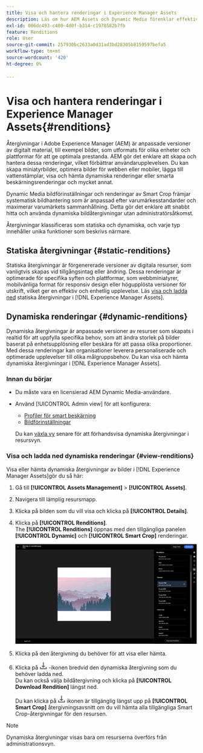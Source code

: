 ```yaml
---
title: Visa och hantera renderingar i Experience Manager Assets
description: Läs om hur AEM Assets och Dynamic Media förenklar effektiv bildhantering med statiska och dynamiska bildåtergivningar.
exl-id: 006dc493-c400-4d0f-b314-c1978582b7fb
feature: Renditions
role: User
source-git-commit: 257930bc2633a0d31ad3bd28305b8159597befa5
workflow-type: tm+mt
source-wordcount: '420'
ht-degree: 0%

---
```


# Visa och hantera renderingar i Experience Manager Assets{#renditions}

Återgivningar i Adobe Experience Manager (AEM) är anpassade versioner av digitalt material, till exempel bilder, som utformats för olika enheter och plattformar för att ge optimala prestanda. AEM gör det enklare att skapa och hantera dessa renderingar, vilket förbättrar användarupplevelsen. Du kan skapa miniatyrbilder, optimera bilder för webben eller mobiler, lägga till vattenstämplar, visa och hämta dynamiska renderingar eller smarta beskärningsrenderingar och mycket annat.

Dynamic Media bildförinställningar och renderingar av Smart Crop främjar systematisk bildhantering som är anpassad efter varumärkesstandarder och maximerar varumärkets sammanhållning. Detta gör det enklare att snabbt hitta och använda dynamiska bildåtergivningar utan administratörsåtkomst.

Återgivningar klassificeras som statiska och dynamiska, och varje typ innehåller unika funktioner som beskrivs närmare.

## Statiska återgivningar {#static-renditions}

Statiska återgivningar är förgenererade versioner av digitala resurser, som vanligtvis skapas vid tillgångsintag eller ändring. Dessa renderingar är optimerade för specifika syften och plattformar, som webbminiatyrer, mobilvänliga format för responsiv design eller högupplösta versioner för utskrift, vilket ger en effektiv och enhetlig upplevelse.
Läs [visa och ladda ned](#view-dynamic-renditions) statiska återgivningar i [!DNL Experience Manager Assets].

## Dynamiska renderingar {#dynamic-renditions}

Dynamiska återgivningar är anpassade versioner av resurser som skapats i realtid för att uppfylla specifika behov, som att ändra storlek på bilder baserat på enhetsupplösning eller beskära för att passa olika proportioner.
Med dessa renderingar kan organisationer leverera personaliserade och optimerade upplevelser till olika målgruppsbehov. Du kan visa och hämta dynamiska återgivningar i [!DNL Experience Manager Assets].

### Innan du börjar

* Du måste vara en licensierad AEM Dynamic Media-användare.

* Använd [!UICONTROL Admin view] för att konfigurera:
   * [Profiler för smart beskärning](/help/assets/dynamic-media/image-profiles.md#creating-image-profiles)
   * [Bildförinställningar](/help/assets/dynamic-media/managing-image-presets.md)

  Du kan [växla vy](/help/assets/assets-view-introduction.md#how-to-access-assets-view) senare för att förhandsvisa dynamiska återgivningar i resursvyn.

### Visa och ladda ned dynamiska renderingar {#view-renditions}

Visa eller hämta dynamiska återgivningar av bilder i [!DNL Experience Manager Assets]gör du så här:

1. Gå till **[!UICONTROL Assets Management]** > **[!UICONTROL Assets]**.

1. Navigera till lämplig resursmapp.

1. Klicka på bilden som du vill visa och klicka på **[!UICONTROL Details]**.

1. Klicka på **[!UICONTROL Renditions]**. <br> The **[!UICONTROL Renditions]** öppnas med den tillgängliga panelen **[!UICONTROL Dynamic]** och **[!UICONTROL Smart Crop]** renderingar.

   ![dynamiska återgivningar](assets/preset_smart_crop.png)
   <!-- ![dynamic renditions](assets/preset_smart_crop_view.png) -->

1. Klicka på den återgivning du behöver för att visa eller hämta.

1. Klicka på ![hämtningsikon](assets/do-not-localize/download-icon.png) -ikonen bredvid den dynamiska återgivning som du behöver ladda ned. <br> Du kan också välja bildåtergivning och klicka på **[!UICONTROL Download Rendition]** längst ned.

   Du kan klicka på ![hämtningsikon](assets/do-not-localize/download-icon.png) ikonen är tillgänglig längst upp på **[!UICONTROL Smart Crop]** återgivningsavsnitt om du vill hämta alla tillgängliga Smart Crop-återgivningar för den resursen.

>[!NOTE]
>
>Dynamiska återgivningar visas bara om resurserna överförs från administrationsvyn.
